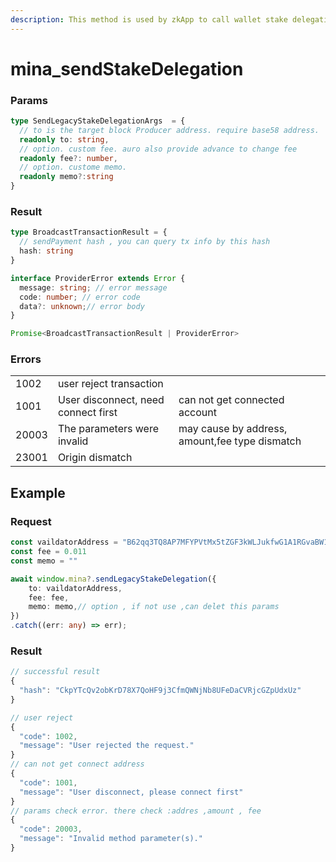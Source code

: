 ```yaml
---
description: This method is used by zkApp to call wallet stake delegation.
---
```


# mina\_sendStakeDelegation

### Params

```typescript
type SendLegacyStakeDelegationArgs  = {
  // to is the target block Producer address. require base58 address.
  readonly to: string,
  // option. custom fee. auro also provide advance to change fee
  readonly fee?: number,
  // option. custome memo. 
  readonly memo?:string
}

```

### Result

```typescript
type BroadcastTransactionResult = {
  // sendPayment hash , you can query tx info by this hash
  hash: string
}

interface ProviderError extends Error {
  message: string; // error message
  code: number; // error code 
  data?: unknown;// error body 
}

Promise<BroadcastTransactionResult | ProviderError>
```

### Errors

|       |                                     |                                                |
| ----- | ----------------------------------- | ---------------------------------------------- |
| 1002  | user reject transaction             |                                                |
| 1001  | User disconnect, need connect first | can not get connected account                  |
| 20003 | The parameters were invalid         | may cause by address, amount,fee type dismatch |
| 23001 | Origin dismatch                     |                                                |

## Example

### Request

```typescript
const vaildatorAddress = "B62qq3TQ8AP7MFYPVtMx5tZGF3kWLJukfwG1A1RGvaBW1jfTPTkDBW6"
const fee = 0.011
const memo = ""

await window.mina?.sendLegacyStakeDelegation({
    to: vaildatorAddress,
    fee: fee,
    memo: memo,// option , if not use ,can delet this params
})
.catch((err: any) => err);

```

### Result

```typescript
// successful result
{
  "hash": "CkpYTcQv2obKrD78X7QoHF9j3CfmQWNjNb8UFeDaCVRjcGZpUdxUz"
}

// user reject 
{
  "code": 1002,
  "message": "User rejected the request."
}
// can not get connect address
{
  "code": 1001,
  "message": "User disconnect, please connect first"
}
// params check error. there check :addres ,amount , fee
{
  "code": 20003,
  "message": "Invalid method parameter(s)."
}
```
